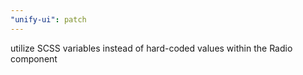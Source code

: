 ```yaml
---
"unify-ui": patch
---
```


utilize SCSS variables instead of hard-coded values within the Radio component

